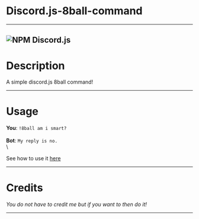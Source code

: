 # Discord.js-8ball-command

---

![NPM Discord.js](https://nodei.co/npm/discord.js.png?downloads=true&stars=true)
---


# Description

A simple discord.js 8ball command!

---

# Usage

**You**: `!8ball am i smart?`\
\
**Bot**: `My reply is no.`\
\

See how to use it [here](https://codepen.io/kk-designs/pen/BaQyydM, 'See how to use it here')

---

# Credits

*You do not have to credit me but if you want to then do it!*

---

